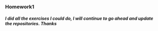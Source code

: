### Homework1

##### I did all the exercises I could do, I will continue to go ahead and update the repositories. Thanks
